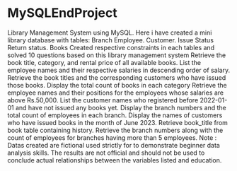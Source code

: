 # MySQLEndProject
Library Management System using MySQL. Here i have created a mini library database with tables:
Branch
Employee.
Customer.
Issue Status
Return status.
Books
Created respective constraints in each tables and solved 10 questions based on this library management system
Retrieve the book title, category, and rental price of all available books.
List the employee names and their respective salaries in descending order of salary.
Retrieve the book titles and the corresponding customers who have issued those books.
Display the total count of books in each category
Retrieve the employee names and their positions for the employees whose salaries are above Rs.50,000.
List the customer names who registered before 2022-01-01 and have not issued any books yet.
Display the branch numbers and the total count of employees in each branch.
Display the names of customers who have issued books in the month of June 2023.
Retrieve book_title from book table containing history.
Retrieve the branch numbers along with the count of employees for branches having more than 5 employees.
Note : Datas created are fictional used strictly for to demonstrate beginner data analysis skills. The results are not official and should not be used to conclude actual relationships between the variables listed and education.
